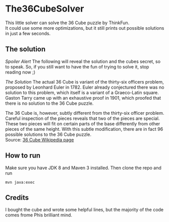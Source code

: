 # The36CubeSolver

This little solver can solve the 36 Cube puzzle by ThinkFun.   
It could use some more optimizations, but it still prints out possible solutions in just a few seconds.


[Solution]: https://pbs.twimg.com/media/CcpPtRzWAAIqCOL.jpg:large "Solution"


## The solution
*Spoiler Alert*
The following will reveal the solution and the cubes secret, so to speak.
So, if you still want to have the fun of trying to solve it, stop reading now ;)

*The Solution*
The actual 36 Cube is variant of the thirty-six officers problem, proposed by Leonhard Euler in 1782.
Euler already conjectured there was no solution to this problem, which itself is a variant of a Graeco-Latin square.
Gaston Tarry came up with an exhaustive proof in 1901, which proofed that there is no solution to the 36 Cube puzzle.

The 36 Cube is, however, subtly different from the thirty-six officer problem. Careful inspection of the pieces reveals that two of the pieces are special. These two pieces will fit on certain parts of the base differently from other pieces of the same height. With this subtle modification, there are in fact 96 possible solutions to the 36 Cube puzzle.  
Source: [36 Cube Wikipedia page](https://en.wikipedia.org/wiki/36_Cube)

## How to run
Make sure you have JDK 8 and Maven 3 installed.
Then clone the repo and run

```
mvn java:exec
```

## Credits
I bought the cube and wrote some helpful lines, but the majority of the code comes frome Phis brilliant mind. 
